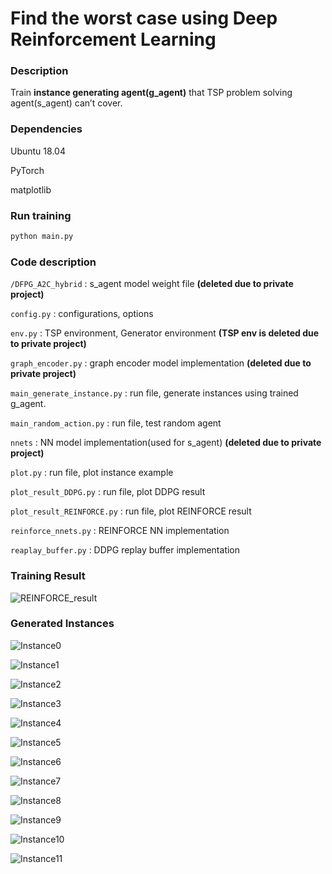 # Find the worst case using Deep Reinforcement Learning

### Description

Train **instance generating agent(g_agent)** that TSP problem solving agent(s_agent) can’t cover.





### Dependencies

Ubuntu 18.04

PyTorch

matplotlib





### Run training

```bash
python main.py
```





### Code description

`/DFPG_A2C_hybrid` : s_agent model weight file **(deleted due to private project)**

`config.py` : configurations, options

`env.py` : TSP environment, Generator environment **(TSP env is deleted due to private project)**

`graph_encoder.py` : graph encoder model implementation **(deleted due to private project)**

`main_generate_instance.py` : run file, generate instances using trained g_agent.

`main_random_action.py` : run file, test random agent

`nnets` : NN model implementation(used for s_agent) **(deleted due to private project)**

`plot.py` : run file, plot instance example

`plot_result_DDPG.py` : run file, plot DDPG result

`plot_result_REINFORCE.py` : run file, plot REINFORCE result

`reinforce_nnets.py` : REINFORCE NN implementation

`reaplay_buffer.py` : DDPG replay buffer implementation





### Training Result

![REINFORCE_result](https://github.com/HanbumKo/DRL-submit-2021/blob/20215015-hanbum/README_images/REINFORCE_test_reward.png?raw=true)



### Generated Instances

![Instance0](https://github.com/HanbumKo/DRL-submit-2021/blob/20215015-hanbum/README_images/generated_instance/instance_0.png?raw=true)

![Instance1](https://github.com/HanbumKo/DRL-submit-2021/blob/20215015-hanbum/README_images/generated_instance/instance_1.png?raw=true)

![Instance2](https://github.com/HanbumKo/DRL-submit-2021/blob/20215015-hanbum/README_images/generated_instance/instance_2.png?raw=true)

![Instance3](https://github.com/HanbumKo/DRL-submit-2021/blob/20215015-hanbum/README_images/generated_instance/instance_3.png?raw=true)

![Instance4](https://github.com/HanbumKo/DRL-submit-2021/blob/20215015-hanbum/README_images/generated_instance/instance_4.png?raw=true)

![Instance5](https://github.com/HanbumKo/DRL-submit-2021/blob/20215015-hanbum/README_images/generated_instance/instance_5.png?raw=true)

![Instance6](https://github.com/HanbumKo/DRL-submit-2021/blob/20215015-hanbum/README_images/generated_instance/instance_6.png?raw=true)

![Instance7](https://github.com/HanbumKo/DRL-submit-2021/blob/20215015-hanbum/README_images/generated_instance/instance_7.png?raw=true)

![Instance8](https://github.com/HanbumKo/DRL-submit-2021/blob/20215015-hanbum/README_images/generated_instance/instance_8.png?raw=true)

![Instance9](https://github.com/HanbumKo/DRL-submit-2021/blob/20215015-hanbum/README_images/generated_instance/instance_9.png?raw=true)

![Instance10](https://github.com/HanbumKo/DRL-submit-2021/blob/20215015-hanbum/README_images/generated_instance/instance_10.png?raw=true)

![Instance11](https://github.com/HanbumKo/DRL-submit-2021/blob/20215015-hanbum/README_images/generated_instance/instance_11.png?raw=true)

